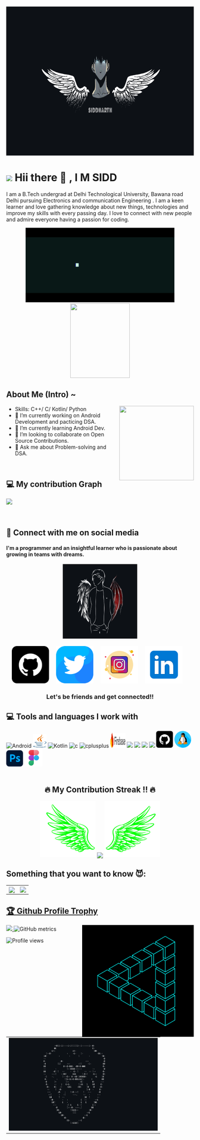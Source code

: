 <!-- ------------------------------------------------------------------------------------------------------------------------------- -->

<p align="center">
   <a>
   <img height="400" width="800" src="https://github.com/siddharthsingh025/JAVA--Basics--Concepts/blob/master/src/TIme_Space_complexity/ISDDBG.png">
   </a>
</p> 
<h1>  <img src="https://emojis.slackmojis.com/emojis/images/1588315024/8823/hyperkitty.gif?1588315024" width="20" /> Hii there 👋 , I M SIDD</h1>
 
   I am a B.Tech undergrad at Delhi Technological  University, Bawana road Delhi  pursuing Electronics and communication Engineering .  I am a keen learner and love gathering knowledge about new things, technologies and improve my skills with every passing day. I love to connect with new people and admire everyone having a passion for coding.
   
   <p align="center">
   <a>
   <img height="200" width="400" src="https://github.com/siddharthsingh025/JAVA--Basics--Concepts/blob/master/src/AnyPatternsQns/4yN9.gif">
   <img height="200" width="160" src="https://media.giphy.com/media/KEYMsj2LcXzfcTP5ii/giphy.gif">
   </a>
</p> 
 
   ## About Me (Intro) ~
   <p align="center">
  <p align="left">
   <a>
 <img align='right' src='https://github.com/siddharthsingh025/JAVA--Basics--Concepts/blob/master/src/AnyPatternsQns/22365f9afcee9c9679584a624093aa75.gif'  width="200" height="200" >


   -  Skills: C++/ C/ Kotlin/ Python
   - 🔭 I’m currently working on Android Development and pacticing DSA. 
   - 🌱 I’m currently learning Android Dev.
   - 👯 I’m looking to collaborate on Open Source Contributions. 
   - 💬 Ask me about Problem-solving and DSA. 
 
   </a>
 <p align="center">
   <a>
<!-- <img align="center" height="150" width="150" src="https://media.tenor.com/images/7db4eaa3e47272c8e58ee018fc390b7d/tenor.gif" width="230"/> -->
<!-- <img align="center" height="150" width="150" align='right' src="https://media.giphy.com/media/UHcOaIi6nuCwhoGRPz/giphy.gif" width="230"> -->
 </a>
 </p>
 </p>
  
   <br/>
  
  ## 💻 My contribution Graph
  
   ![](https://activity-graph.herokuapp.com/graph?username=Mugdha-Hazra&theme=dracula&hide_border=true&area=true)
 
   <br/>
 
   ## 📲 Connect with me on social media 
 #### I'm a programmer and an insightful learner who is passionate about growing in teams with dreams.
 
 <p align = "center">
   <a>
   <img height="200" width="200" src="https://github.com/siddharthsingh025/JAVA--Basics--Concepts/blob/master/src/TIme_Space_complexity/cen.png">
   </a>
   <br/>
   <br/>
   <a target="_blank"href="https://github.com/siddharthsingh025"><img src="https://github.com/siddharthsingh025/JAVA--Basics--Concepts/blob/master/src/TIme_Space_complexity/github-2.png"  width = "100" height = " 100" /></a>&nbsp;&nbsp;&nbsp;&nbsp; <a href="https://twitter.com/SIDDHARTH1709D"><img src="https://github.com/siddharthsingh025/JAVA--Basics--Concepts/blob/master/src/TIme_Space_complexity/twitter.png" width = "100" height = " 100" /></a>&nbsp;&nbsp;&nbsp;&nbsp; <a href="https://www.instagram.com/siddharth_singh025/"><img src ="https://github.com/siddharthsingh025/JAVA--Basics--Concepts/blob/master/src/TIme_Space_complexity/icons8-instagram-200.png" width="100" height ="100" /></a>&nbsp;&nbsp;&nbsp;&nbsp; <a href="https://www.linkedin.com/in/siddharth-singh-71210021b/"><img src ="https://github.com/siddharthsingh025/JAVA--Basics--Concepts/blob/master/src/TIme_Space_complexity/icons8-linkedin-144.png" width="100" height ="100" /></a>&nbsp;&nbsp;&nbsp;&nbsp;
   </p>
 
<h3 align="center">Let's be friends and get connected!!  </h3>


## 💻 Tools and languages I work with

<div align items="left">
  <img src="https://raw.githubusercontent.com/gilbarbara/logos/master/logos/android-icon.svg" alt="Android" width="40" height="40"/> <img 
src="https://raw.githubusercontent.com/gilbarbara/logos/master/logos/java.svg" alt="Java" width="36" height="36"/>  <img 
  src="https://raw.githubusercontent.com/gilbarbara/logos/master/logos/kotlin.svg" alt="Kotlin" width="50" height="50"/>  <img                                                     src="https://cdn.iconscout.com/icon/free/png-512/c-programming-569564.png" alt="c" width="40" height="40"/> <img src="https://upload.wikimedia.org/wikipedia/commons/1/18/ISO_C%2B%2B_Logo.svg" alt="cplusplus" width="40" height="40"/> <img 
  src="https://raw.githubusercontent.com/gilbarbara/logos/master/logos/firebase.svg" alt="Firebase" width="40" height="40"/> 
   <img src="https://img.icons8.com/color/48/000000/html-5.png"/>
   <img src="https://img.icons8.com/color/48/000000/json--v1.png"/>
   <img src="https://img.icons8.com/color/48/000000/visual-studio-code-2019.png"/>
   <img src="https://img.icons8.com/color/48/000000/git.png"/>
   <img src="https://github.com/siddharthsingh025/JAVA--Basics--Concepts/blob/master/src/TIme_Space_complexity/github-2.png" height ="45" width="45"/>
   <img src="https://github.com/siddharthsingh025/JAVA--Basics--Concepts/blob/master/src/TIme_Space_complexity/518713.png" height ="45" width="45"/>
      <img src="https://github.com/siddharthsingh025/JAVA--Basics--Concepts/blob/master/src/TIme_Space_complexity/5968520.png" height ="45" width="45"/>
   <img src="https://github.com/siddharthsingh025/JAVA--Basics--Concepts/blob/master/src/TIme_Space_complexity/icons8-figma-48.png"/>
</div>

</br>

<h2 align="center"> 🔥 My Contribution Streak !! 🔥</h2>

<p align="center">
   <a>
   <img height="150" width="150" src="https://github.com/siddharthsingh025/JAVA--Basics--Concepts/blob/master/src/TIme_Space_complexity/L_wing.png">
   <img align="center" src="https://streak-stats.demolab.com?user=siddharthsingh025&theme=github-dark"/>
   <img height="150" width="150" src="https://github.com/siddharthsingh025/JAVA--Basics--Concepts/blob/master/src/TIme_Space_complexity/R_wingh.png">
   </a>
</p>

## Something that you want to know 😈:

<table>
   <tr>
      <td rowspan=2>
         <img src="https://github-readme-stats.vercel.app/api/top-langs/?username=siddharthsingh025&theme=dark" align="center"/>
      </td>
   </tr>
   <tr>
      <td><img src="https://github-readme-stats.vercel.app/api?username=siddharthsingh025&count_private=true&theme=dark&show_icons=true" align="center"/></td>
   </tr>
</table>

<a href="https://github.com/ryo-ma/github-profile-trophy"><h2>🏆 Github Profile Trophy</h2></a>
<a href="https://github.com/ryo-ma/github-profile-trophy">
  <img width=800 src="https://github-profile-trophy.vercel.app/?username=siddharthsingh025&column=8&theme=gruvbox&no-frame=true"/>
</a>
<img align="right" width="300" height="300" src="https://github.com/siddharthsingh025/JAVA--Basics--Concepts/blob/master/src/AnyPatternsQns/4717a813263f471b0def42d70c835ad5.gif"></a>
![GitHub metrics](https://metrics.lecoq.io/siddharthsingh025)  

![Profile views](https://gpvc.arturio.dev/siddharthsingh025)  

<!-- ## My contribution graph get eaten by the snake 🐍: -->
<table>
   <tr>
<!--       <td><img align='center' src='https://github.com/mayankchaudhary26/mayankchaudhary26/blob/output/github-contribution-grid-snake.gif' width='600"'></td> -->
      <td><img src="https://github.com/siddharthsingh025/JAVA--Basics--Concepts/blob/master/src/TIme_Space_complexity/lion00-3.svg" height ="250" width ="400"></td>
   </tr>
   
   
</table>

